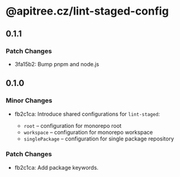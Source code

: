 # @apitree.cz/lint-staged-config

## 0.1.1

### Patch Changes

- 3fa15b2: Bump pnpm and node.js

## 0.1.0

### Minor Changes

- fb2c1ca: Introduce shared configurations for `lint-staged`:

  - `root` – configuration for monorepo root
  - `workspace` – configuration for monorepo workspace
  - `singlePackage` – configuration for single package repository

### Patch Changes

- fb2c1ca: Add package keywords.

